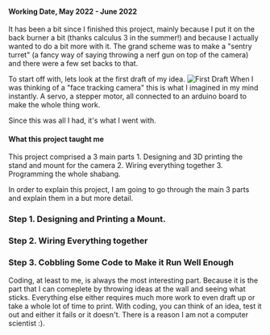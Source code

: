 <h4>Working Date, May 2022 - June 2022</h4>

It has been a bit since I finished this project, mainly because I put it on the
back burner a bit (thanks calculus 3 in the summer!) and because I actually wanted
to do a bit more with it. The grand scheme was to make a "sentry turret" (a fancy
way of saying throwing a nerf gun on top of the camera) and there were a few
set backs to that.

To start off with, lets look at the first draft of my idea.
![First Draft](https://i.imgur.com/IVwC2uW.jpg)
When I was thinking of a "face tracking camera" this is what I imagined in my mind instantly.
A servo, a stepper motor, all connected to an arduino board to make the whole thing work.

Since this was all I had, it's what I went with.

<h4>What this project taught me</h4>
This project comprised a 3 main parts
1. Designing and 3D printing the stand and mount for the camera
2. Wiring everything together
3. Programming the whole shabang.

In order to explain this project, I am going to go through the main 3 parts and explain them in a but more detail.

<h3>Step 1. Designing and Printing a Mount.</h3>


<h3>Step 2. Wiring Everything together</h3>


<h3>Step 3. Cobbling Some Code to Make it Run Well Enough</h3>
Coding, at least to me, is always the most interesting part. Because it is the part that I can comeplete
by throwing ideas at the wall and seeing what sticks. Everything else either requires much more work
to even draft up or take a whole lot of time to print. With coding, you can think of an idea, test it out and either it  fails or it doesn't. There is a reason I am not a computer scientist :).

